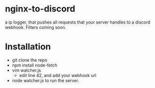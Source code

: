 # nginx-to-discord
a ip logger, that pushes all requests that your server handles to a discord webhook. Filters coming soon.
# Installation
- git clone the repo
- npm install node-fetch
- vim watcher.js
  - edit line 42, and add your webhook url
- node watcher.js to run the server.
